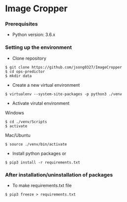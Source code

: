 # Image Cropper

### Prerequisites

- Python version: 3.6.x

### Setting up the environment
- Clone repository
```
$ git clone https://github.com/jsong0327/ImageCropper
$ cd ops-predictor
$ mkdir data
```


- Create a new virtual environment
```
$ virtualenv --system-site-packages -p python3 ./venv
```


- Activate virutal environment<br>

Windows
```
$ cd ./venv/Scripts
$ activate
```
Mac/Ubuntu
```
$ source ./venv/bin/activate
```


- Install python packages
or
```
$ pip3 install -r requirements.txt
```

### After installation/uninstallation of packages

- To make requirements.txt file
```
$ pip3 freeze > requirements.txt
```
